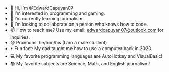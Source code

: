 - 👋 Hi, I’m @EdwardCapuyan07
- 👀 I’m interested in programming and gaming.
- 🌱 I’m currently learning journalism.
- 💞️ I’m looking to collaborate on a person who knows how to code.
- 📫 How to reach me? Use my email: edwardcapuyan07@outlook.com for inquiries.
- 😄 Pronouns: he/him/his (I am a male student)
- ⚡ Fun fact: My dad taught me how to use a computer back in 2020.
- 💻 My favorite programming languages are AutoHotkey and VisualBasic!
- 📚 My favorite subjects are Science, Math, and English journalism!

<!---
EdwardCapuyan07/EdwardCapuyan07 is a ✨ special ✨ repository because its `README.md` (this file) appears on your GitHub profile.
You can click the Preview link to take a look at your changes.
--->
